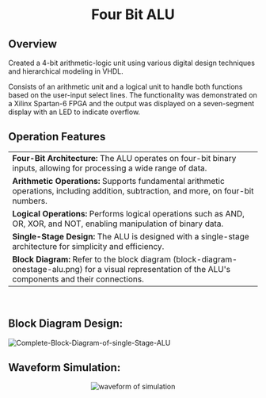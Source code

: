 <h1 align = "center">Four Bit ALU</h1>

## Overview
Created a 4-bit arithmetic-logic unit using various digital design techniques and hierarchical modeling in VHDL.

Consists of an arithmetic unit and a logical unit to handle both functions based on the user-input select lines. The functionality was demonstrated on a Xilinx Spartan-6 FPGA and the output was displayed on a seven-segment display with an LED to indicate overflow.

<h2>Operation Features</h2>
<table>
  <tr>
    <td><b>Four-Bit Architecture:</b> The ALU operates on four-bit binary inputs, allowing for processing a wide range of data.</td>
  </tr>
  <tr>
    <td><b>Arithmetic Operations:</b> Supports fundamental arithmetic operations, including addition, subtraction, and more, on four-bit numbers.</td>
  </tr>
  <tr>
    <td><b>Logical Operations:</b> Performs logical operations such as AND, OR, XOR, and NOT, enabling manipulation of binary data.</td>
  </tr>
  <tr>
    <td><b>Single-Stage Design:</b> The ALU is designed with a single-stage architecture for simplicity and efficiency.</td>
  </tr>
   <tr>
    <td><b>Block Diagram:</b> Refer to the block diagram (block-diagram-onestage-alu.png) for a visual representation of the ALU's components and their connections.</td>
  </tr>
</table>
<br>

## Block Diagram Design:
![Complete-Block-Diagram-of-single-Stage-ALU](https://github.com/cbauma05/4-Bit-ALU/assets/116813386/cd63872c-d9bb-4e2d-8920-a3181f4b1a05)

## Waveform Simulation:
<p align = "center">
  <img  src= "Capture.PNG" alt="waveform of simulation">
</p>

